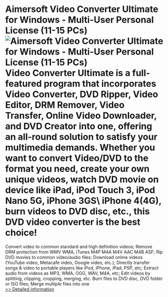# Aimersoft Video Converter Ultimate for Windows - Multi-User Personal License (11-15 PCs)<br />![Aimersoft Video Converter Ultimate for Windows - Multi-User Personal License (11-15 PCs)](https://mycommerce.akamaized.net/api/pimages/P300952622/BIG/300952622.JPG)<br />Video Converter Ultimate is a full-featured program that incorporates Video Converter, DVD Ripper, Video Editor, DRM Remover, Video Transfer, Online Video Downloader, and DVD Creator into one, offering an all-round solution to satisfy your multimedia demands. Whether you want to convert Video/DVD to the format you need, create your own unique videos, watch DVD movie on device like iPad, iPod Touch 3, iPod Nano 5G, iPhone 3GS\ iPhone 4(4G), burn videos to DVD disc, etc., this DVD video converter is the best choice!

Convert video to common standard and high definition videos;
Remove DRM protection from WMV WMA, iTunes M4P M4A M4V AAC M4B ASF;
Rip DVD movies to common video/audio files;
Download online videos (YouTube video, Metacafe video, Google video, etc.);
Directly transfer songs & video to portable players like iPod, iPhone, iPad, PSP, etc;
Extract audio from videos as MP3, WMA, OGG, WAV, M4A, etc;
Edit videos by splitting, clipping, cropping, merging, etc.
Burn files to DVD disc, DVD folder or ISO files;
Merge multiple files into one<br />[>> Detailed information](https://secure.shareit.com/shareit/product.html?productid=300952622&affiliateid=200057808)